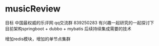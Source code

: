# musicReview  
目标 中国最权威的乐评网
qq交流群 839250283  有兴趣一起研究的一起探讨下
目前架构springboot + dubbo + mybatis 后续持续集成需要的技术 

增加redis模块，增加的单节点集群
